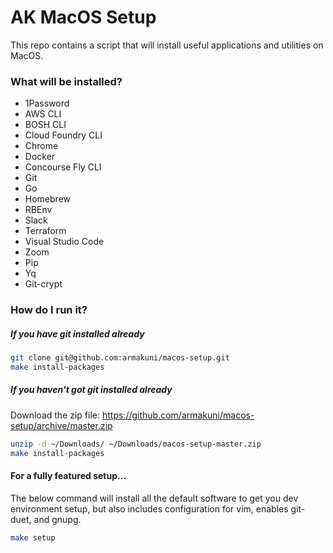 # AK MacOS Setup

This repo contains a script that will install useful applications and utilities on MacOS.

### What will be installed?
- 1Password
- AWS CLI
- BOSH CLI
- Cloud Foundry CLI
- Chrome
- Docker
- Concourse Fly CLI
- Git
- Go
- Homebrew
- RBEnv
- Slack
- Terraform
- Visual Studio Code
- Zoom
- Pip
- Yq
- Git-crypt

### How do I run it?

##### If you have git installed already

``` sh
git clone git@github.com:armakuni/macos-setup.git
make install-packages
```

##### If you haven't got git installed already

Download the zip file: https://github.com/armakuni/macos-setup/archive/master.zip

``` sh
unzip -d ~/Downloads/ ~/Downloads/macos-setup-master.zip
make install-packages
```

#### For a fully featured setup...
The below command will install all the default software to get you dev environment setup, but also includes configuration for vim, enables git-duet, and gnupg.

```sh
make setup
```
